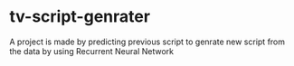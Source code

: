 # tv-script-genrater
A project is made by predicting previous script to genrate new script from the data by using Recurrent Neural Network
